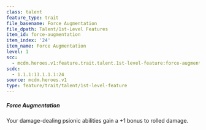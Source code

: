 ```yaml
---
class: talent
feature_type: trait
file_basename: Force Augmentation
file_dpath: Talent/1st-Level Features
item_id: force-augmentation
item_index: '24'
item_name: Force Augmentation
level: 1
scc:
  - mcdm.heroes.v1:feature.trait.talent.1st-level-feature:force-augmentation
scdc:
  - 1.1.1:13.1.1.1:24
source: mcdm.heroes.v1
type: feature/trait/talent/1st-level-feature
---
```


##### Force Augmentation

Your damage-dealing psionic abilities gain a +1 bonus to rolled damage.
